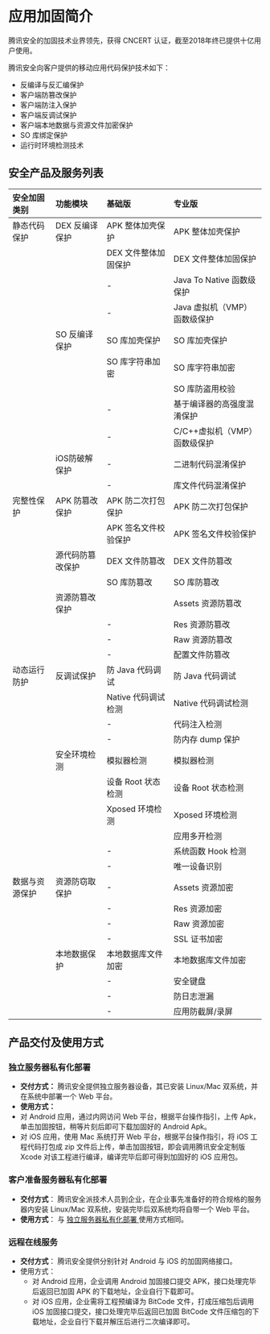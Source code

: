 # 应用加固简介

腾讯安全的加固技术业界领先，获得 CNCERT 认证，截至2018年终已提供十亿用户使用。

腾讯安全向客户提供的移动应用代码保护技术如下：

- 反编译与反汇编保护
- 客户端防篡改保护
- 客户端防注入保护
- 客户端反调试保护
- 客户端本地数据与资源文件加密保护
- SO 库绑定保护
- 运行时环境检测技术

## 安全产品及服务列表

| 安全加固类别   | 功能模块         | 基础版               | 专业版                       |
| :------------- | :--------------- | :------------------- | :--------------------------- |
| 静态代码保护   | DEX 反编译保护   | APK 整体加壳保护     | APK 整体加壳保护             |
|                |                  | DEX 文件整体加固保护 | DEX 文件整体加固保护         |
|                |                  | -                    | Java To Native 函数级保护    |
|                |                  | -                    | Java 虚拟机（VMP）函数级保护 |
|                | SO 反编译保护    | SO 库加壳保护        | SO 库加壳保护                |
|                |                  | SO 库字符串加密      | SO 库字符串加密              |
|                |                  |                      | SO 库防盗用校验              |
|                |                  | -                    | 基于编译器的高强度混淆保护   |
|                |                  | -                    | C/C++虚拟机（VMP）函数级保护 |
|                | iOS防破解保护    | -                    | 二进制代码混淆保护           |
|                |                  | -                    | 库文件代码混淆保护           |
| 完整性保护     | APK 防篡改保护   | APK 防二次打包保护   | APK 防二次打包保护           |
|                |                  | APK 签名文件校验保护 | APK 签名文件校验保护         |
|                | 源代码防篡改保护 | DEX 文件防篡改       | DEX 文件防篡改               |
|                |                  | SO 库防篡改          | SO 库防篡改                  |
|                | 资源防篡改保护   |                      | Assets 资源防篡改            |
|                |                  | -                    | Res 资源防篡改               |
|                |                  | -                    | Raw 资源防篡改               |
|                |                  | -                    | 配置文件防篡改               |
| 动态运行防护   | 反调试保护       | 防 Java 代码调试     | 防 Java 代码调试             |
|                |                  | Native 代码调试检测  | Native 代码调试检测          |
|                |                  | -                    | 代码注入检测                 |
|                |                  | -                    | 防内存 dump 保护             |
|                | 安全环境检测     | 模拟器检测           | 模拟器检测                   |
|                |                  | 设备 Root 状态检测   | 设备 Root 状态检测           |
|                |                  | Xposed 环境检测      | Xposed 环境检测              |
|                |                  |                      | 应用多开检测                 |
|                |                  | -                    | 系统函数 Hook 检测           |
|                |                  | -                    | 唯一设备识别                 |
| 数据与资源保护 | 资源防窃取保护   | -                    | Assets 资源加密              |
|                |                  | -                    | Res 资源加密                 |
|                |                  | -                    | Raw 资源加密                 |
|                |                  | -                    | SSL 证书加密                 |
|                | 本地数据保护     | 本地数据库文件加密   | 本地数据库文件加密           |
|                |                  | -                    | 安全键盘                     |
|                |                  | -                    | 防日志泄漏                   |
|                |                  | -                    | 应用防截屏/录屏              |

## 产品交付及使用方式

### 独立服务器私有化部署

- **交付方式：**
  腾讯安全提供独立服务器设备，其已安装 Linux/Mac 双系统，并在系统中部署一个 Web 平台。
-  **使用方式：**
  - 对 Android 应用，通过内网访问 Web 平台，根据平台操作指引，上传 Apk，单击加固按钮，稍等片刻后即可下载加固好的 Android Apk。
  - 对 iOS 应用，使用 Mac 系统打开 Web 平台，根据平台操作指引，将 iOS 工程代码打包成 zip 文件后上传，单击加固按钮，即会调用腾讯安全定制版 Xcode 对该工程进行编译，编译完毕后即可得到加固好的 iOS 应用包。

### 客户准备服务器私有化部署

- **交付方式**：
  腾讯安全派技术人员到企业，在企业事先准备好的符合规格的服务器内安装 Linux/Mac 双系统，安装完毕后双系统均将自带一个 Web 平台。
- **使用方式**：
  与 [独立服务器私有化部署 ](https://cloud.tencent.com/document/product/1034/64809#dlfwq)使用方式相同。

### 远程在线服务

- **交付方式**：
  腾讯安全提供分别针对 Android 与 iOS 的加固网络接口。
- 使用方式：
  - 对 Android 应用，企业调用 Android 加固接口提交 APK，接口处理完毕后返回已加固 APK 的下载地址，企业自行下载即可。
  - 对 iOS 应用，企业需将工程预编译为 BitCode 文件，打成压缩包后调用 iOS 加固接口提交，接口处理完毕后返回已加固 BitCode 文件压缩包的下载地址，企业自行下载并解压后进行二次编译即可。
